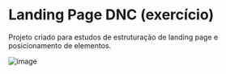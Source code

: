 # Landing Page DNC (exercício)

Projeto criado para estudos de estruturação de landing page 
e posicionamento de elementos.

![image](https://user-images.githubusercontent.com/81561554/228985475-cac07b51-3ef7-4cfe-944d-aebcbd4cfb50.png)
